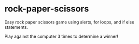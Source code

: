# rock-paper-scissors

Easy rock paper scissors game using alerts, for loops, and if else statements. 

Play against the computer 3 times to determine a winner!

